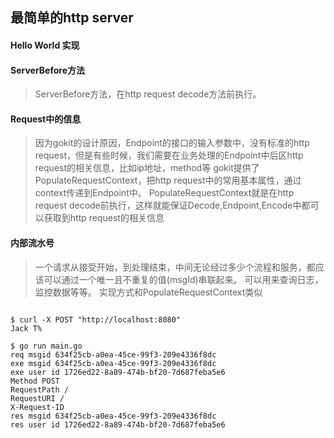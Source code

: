 ## 最简单的http server

#### Hello World 实现

#### ServerBefore方法
>ServerBefore方法，在http request decode方法前执行。

#### Request中的信息
>因为gokit的设计原因，Endpoint的接口的输入参数中，没有标准的http request，但是有些时候，我们需要在业务处理的Endpoint中后区http request的相关信息，比如ip地址，method等
gokit提供了PopulateRequestContext，把http request中的常用基本属性，通过context传递到Endpoint中。
PopulateRequestContext就是在http request decode前执行，这样就能保证Decode,Endpoint,Encode中都可以获取到http request的相关信息

#### 内部流水号
>一个请求从接受开始，到处理结束，中间无论经过多少个流程和服务，都应该可以通过一个唯一且不重复的值(msgId)串联起来。
可以用来查询日志，监控数据等等。
实现方式和PopulateRequestContext类似


```shell

$ curl -X POST "http://localhost:8080"
Jack T%                                                                                        

$ go run main.go
req msgid 634f25cb-a0ea-45ce-99f3-209e4336f8dc
exe msgid 634f25cb-a0ea-45ce-99f3-209e4336f8dc
exe user id 1726ed22-8a89-474b-bf20-7d687feba5e6
Method POST
RequestPath /
RequestURI /
X-Request-ID 
res msgid 634f25cb-a0ea-45ce-99f3-209e4336f8dc
res user id 1726ed22-8a89-474b-bf20-7d687feba5e6


```

